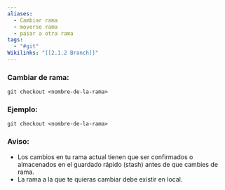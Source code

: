 ```yaml
---
aliases:
  - Cambiar rama
  - moverse rama
  - pasar a otra rama
tags:
  - "#git"
Wikilinks: "[[2.1.2 Branch]]"
---
```

### Cambiar de rama:
~~~
git checkout <nombre-de-la-rama>
~~~
### Ejemplo:
~~~
git checkout <nombre-de-la-rama>
~~~
### Aviso:
- Los cambios en tu rama actual tienen que ser confirmados o almacenados en el guardado rápido (stash) antes de que cambies de rama.
- La rama a la que te quieras cambiar debe existir en local.